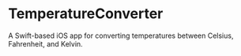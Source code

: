 # TemperatureConverter
A Swift-based iOS app for converting temperatures between Celsius, Fahrenheit, and Kelvin.
